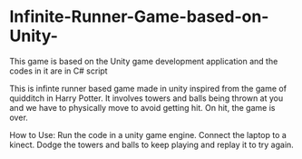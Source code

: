 # Infinite-Runner-Game-based-on-Unity-
This game is based on the Unity game development application and the codes in it are in C# script

This is infinte runner based game made in unity inspired from the game of quidditch in Harry Potter.
It involves towers and balls being thrown at you and we have to physically move to avoid getting hit.
On hit, the game is over.

How to Use:
Run the code in a unity game engine.
Connect the laptop to a kinect.
Dodge the towers and balls to keep playing and replay it to try again.
